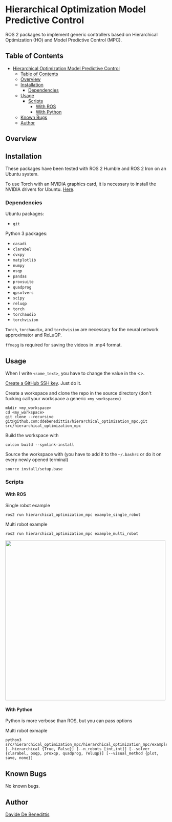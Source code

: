 # Hierarchical Optimization Model Predictive Control

ROS 2 packages to implement generic controllers based on Hierarchical Optimization (HO) and Model Predictive Control (MPC).

## Table of Contents

- [Hierarchical Optimization Model Predictive Control](#hierarchical-optimization-model-predictive-control)
  - [Table of Contents](#table-of-contents)
  - [Overview](#overview)
  - [Installation](#installation)
    - [Dependencies](#dependencies)
  - [Usage](#usage)
    - [Scripts](#scripts)
      - [With ROS](#with-ros)
      - [With Python](#with-python)
  - [Known Bugs](#known-bugs)
  - [Author](#author)

## Overview

## Installation

These packages have been tested with ROS 2 Humble and ROS 2 Iron on an Ubuntu system.

To use Torch with an NVIDIA graphics card, it is necessary to install the NVIDIA drivers for Ubuntu. [Here](https://letmegooglethat.com/?q=Install+nvidia+drivers+ubuntu).

### Dependencies

Ubuntu packages:
- `git`

Python 3 packages:
- `casadi`
- `clarabel`
- `cvxpy`
- `matplotlib`
- `numpy`
- `osqp`
- `pandas`
- `proxsuite`
- `quadprog`
- `qpsolvers`
- `scipy`
- `reluqp`
- `torch`
- `torchaudio`
- `torchvision`

`Torch`, `torchaudio`, and `torchvision` are necessary for the neural network approximator and ReLuQP.

`ffmepg` is required for saving the videos in .mp4 format.

## Usage

When I write `<some_text>`, you have to change the value in the <>.

[Create a GitHub SSH key](https://docs.github.com/en/authentication/connecting-to-github-with-ssh/generating-a-new-ssh-key-and-adding-it-to-the-ssh-agent). Just do it.

Create a workspace and clone the repo in the source directory (don't fucking call your workspace a generic `<my_workspace>`)
```shell
mkdir <my_workspace>
cd <my_workspace>
git clone --recursive git@github.com:ddebenedittis/hierarchical_optimization_mpc.git src/hierarchical_optimization_mpc
```

Build the workspace with
```shell
colcon build --symlink-install
```

Source the workspace with (you have to add it to the `~/.bashrc` or do it on every newly opened terminal)
```shell
source install/setup.base
```

### Scripts

#### With ROS

Single robot example
```shell
ros2 run hierarchical_optimization_mpc example_single_robot
```

Multi robot example
```shell
ros2 run hierarchical_optimization_mpc example_multi_robot
```
<img src="https://raw.githubusercontent.com/ddebenedittis/media/main/hierarchical_optimization_mpc/coverage_9.gif" width="500">

#### With Python

Python is more verbose than ROS, but you can pass options

Multi robot exmaple
```shell
python3 src/hierarchical_optimization_mpc/hierarchical_optimization_mpc/example_multi_robot.py [--hierarchical {True, False}] [--n_robots [int,int]] [--solver {clarabel, osqp, proxqp, quadprog, reluqp}] [--visual_method {plot, save, none}]
```

## Known Bugs

No known bugs.

## Author

[Davide De Benedittis](https://3.bp.blogspot.com/-xvFfjYBPegM/VvFp02nHUjI/AAAAAAAAIoc/Mysj-ESrXPQFQI_yOJFQQz2kwZuIQiAKA/s1600/He-Man.png)
